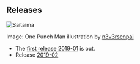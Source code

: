 ## Releases 

![Saitaima](https://cinhtau.github.io/geek-fortune-cookies/assets/images/saitama__one_punch_man__by_n3v3rsenpai_d9kbkij.jpg)

Image: One Punch Man illustration by [n3v3rsenpai](https://www.deviantart.com/n3v3rsenpai)

* The [first release 2019-01](https://github.com/cinhtau/geek-fortune-cookies/releases/tag/2019-01) is out.
* Release [2019-02](https://github.com/cinhtau/geek-fortune-cookies/releases/tag/2019-02)

